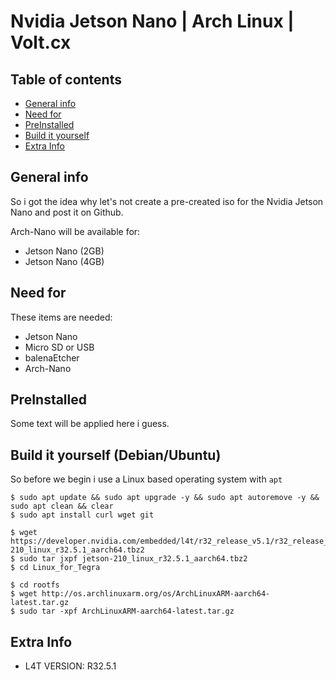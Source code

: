# Nvidia Jetson Nano | Arch Linux | Volt.cx


## Table of contents
* [General info](#general-info)
* [Need for](#need-for)
* [PreInstalled](#preinstalled)
* [Build it yourself](#build-it-yourself)
* [Extra Info](#extra-info)

## General info
So i got the idea why let's not create a pre-created iso for the Nvidia Jetson Nano and post it on Github.



Arch-Nano will be available for:
* Jetson Nano (2GB)
* Jetson Nano (4GB)

## Need for
These items are needed:
* Jetson Nano
* Micro SD or USB
* balenaEtcher
* Arch-Nano

## PreInstalled
Some text will be applied here i guess.


## Build it yourself (Debian/Ubuntu)
So before we begin i use a Linux based operating system with `apt`

```
$ sudo apt update && sudo apt upgrade -y && sudo apt autoremove -y && sudo apt clean && clear
$ sudo apt install curl wget git
```
```
$ wget https://developer.nvidia.com/embedded/l4t/r32_release_v5.1/r32_release_v5.1/t210/jetson-210_linux_r32.5.1_aarch64.tbz2
$ sudo tar jxpf jetson-210_linux_r32.5.1_aarch64.tbz2
$ cd Linux_for_Tegra
```
```
$ cd rootfs
$ wget http://os.archlinuxarm.org/os/ArchLinuxARM-aarch64-latest.tar.gz
$ sudo tar -xpf ArchLinuxARM-aarch64-latest.tar.gz
```

## Extra Info
* L4T VERSION: R32.5.1